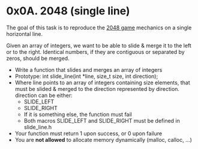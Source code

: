 # 0x0A. 2048 (single line)

The goal of this task is to reproduce the [2048 game](https://play2048.co/) mechanics on a single horizontal line.

Given an array of integers, we want to be able to slide & merge it to the left or to the right. Identical numbers, if they are contiguous or separated by zeros, should be merged.

- Write a function that slides and merges an array of integers
- Prototype: int slide_line(int *line, size_t size, int direction);
- Where line points to an array of integers containing size elements, that must be     slided & merged to the direction represented by direction. direction can be either:
    - SLIDE_LEFT
    - SLIDE_RIGHT
    - If it is something else, the function must fail
    - Both macros SLIDE_LEFT and SLIDE_RIGHT must be defined in slide_line.h
- Your function must return 1 upon success, or 0 upon failure
- You are **not allowed** to allocate memory dynamically (malloc, calloc, …)
